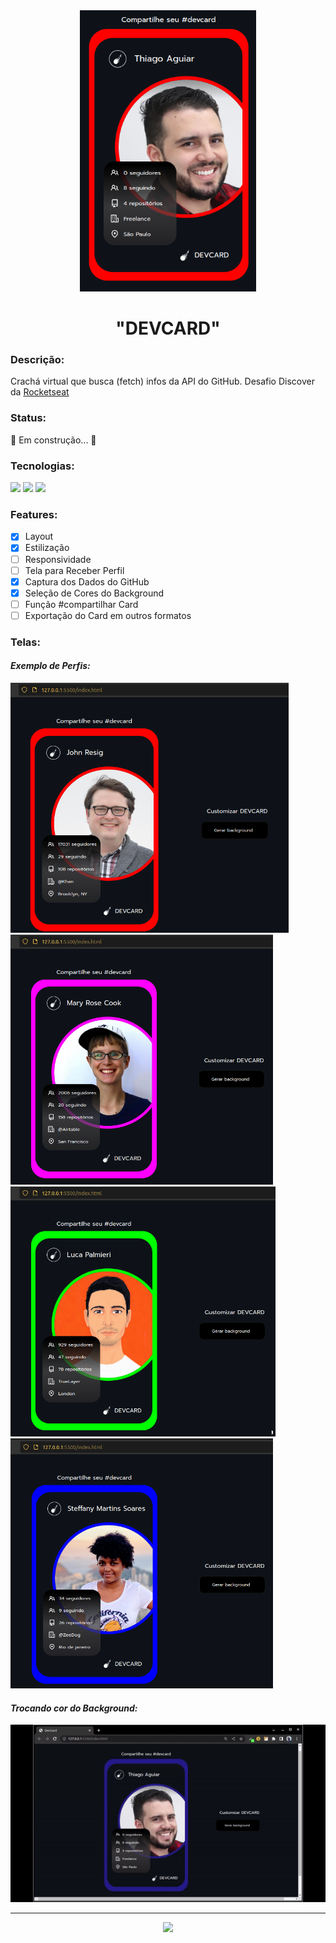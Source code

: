 <div align="center"><img src="https://github.com/thiagoabaguiar/devcard/blob/main/images/topo.png?raw=true" height="450px"></div>
<h1 align="center">"DEVCARD"</h1>

<h3>Descrição: </h3>
<p>Crachá virtual que busca (fetch) infos da API do GitHub. Desafio Discover da <a href="https://www.rocketseat.com.br/">Rocketseat</a></p>

<h3>Status: </h3>
<p>🚧  Em construção...  🚧</p>

<h3>Tecnologias: </h3>
<p>
<img src="https://img.shields.io/static/v1?label=language&message=JavaScript&color=F7DF1E&style=for-the-badge"/>
<img src="https://img.shields.io/static/v1?label=style&message=CSS&color=1572B6&style=for-the-badge"/>
<img src="https://img.shields.io/static/v1?label=markup&message=HTML&color=E34F26&style=for-the-badge"/>
</p>

<h3>Features:</h3>

- [x] Layout
- [x] Estilização
- [ ] Responsividade
- [ ] Tela para Receber Perfil
- [x] Captura dos Dados do GitHub
- [x] Seleção de Cores do Background
- [ ] Função #compartilhar Card
- [ ] Exportação do Card em outros formatos

<h3>Telas:</h3>
<h4><em>Exemplo de Perfis:</em></h4>
<span>
<img src="https://github.com/thiagoabaguiar/devcard/blob/main/images/ss-1.png" height="400px">
<img src="https://github.com/thiagoabaguiar/devcard/blob/main/images/ss-2.png" height="400px">
</span>
<span>
<img src="https://github.com/thiagoabaguiar/devcard/blob/main/images/ss-3.png" height="400px">
<img src="https://github.com/thiagoabaguiar/devcard/blob/main/images/ss-4.png" height="400px">
</span>
<h4><em>Trocando cor do Background:</em></h4>
<img src="https://github.com/thiagoabaguiar/devcard/blob/main/images/devcard.gif">
<hr>
<p align="center"><img src="https://img.shields.io/badge/license-MIT-blue"/></p>

